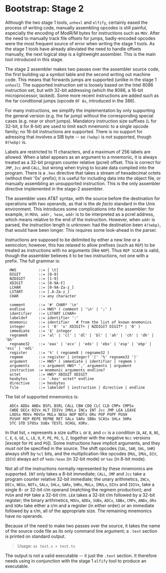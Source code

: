 # Bootstrap: Stage 2

Although the two stage 1 tools, `unhexl` and `elfify`, certainly eased the
process of writing code, manually assembling opcodes is still painful,
especially the encoding of ModR/M bytes for instructions such as `MOV`.
After the need to manually track file offsets for jumps, badly-encoded 
opcodes were the most frequent source of error when writing the stage 1
tools.  As the stage 1 tools have already alleviated the need to 
handle offsets manually, the next logical step is a lightweight 
assembler.  This is the main tool introduced in this stage.

The stage 2 assembler makes two passes over the assembler source code, 
the first building up a symbol table and the second writing out machine 
code.  This means that forwards jumps are supported (unlike in the stage
1 `unhexl`).  The supported instruction set is loosely based on the Intel
8086 instruction set, but with 32-bit addressing (which the 8086, a
16-bit microprocessor, lacked).  Some more recent instructions are added
such as the far conditional jumps (opcode `0F 8x`, introduced in the 386).

For many instructions, we simplify the implementation by only supporting
the general version (e.g.  the far jump) without the corresponding
special cases (e.g. near or short jumps).  Mandatory instruction size
suffixes (`L` for 32-bit, `B` for 8-bit) are used to limit each mnemonic to
a single opcode family; no 16-bit instructions are supported.  There is
no support for adressing that involves a SIB byte -- so `(%ebp)` is not
supported, though `0(%ebp)` is.

Labels are restricted to 11 characters, and a maximum of 256 labels are
allowed.  When a label appears as an argument to a mnemonic, it is 
always treated as a 32-bit program counter relative (pcrel) offset.
This is correct for `JMP`, `Jcc` and `CALL`, but wrong when trying to locate
data complied into the program.  There is a `.hex` directive that takes a
stream of hexadecimal octets (without their '0x' prefix); it is useful
for including data into the object file, or manually assembling an
unsupported instruction.  This is the only assembler directive
implemented in the stage-2 assembler.

The assembler uses AT&T syntax, with the source before the destination
for operations with two operands, as that is the *de facto* standard in
the Unix environment.  This introduces some complications into the 
assembler: for example, in `MOVL addr, %eax`, `addr` is to be interpreted
as a pcrel address, which means relative to the end of the instruction.
However, when `addr` is parsed, the instruction length is unknown: 
had the destination been `4(%ebp)`, that would have been longer.  This 
requires some look-ahead in the parser.

Instructions are supposed to be delimited by either a new line or a 
semicolon; however, this has relaxed to allow prefixes (such as `REP`) to 
be treated as instructions with no arguments (like `NOP`).  Thus 
`REP SCASB` is valid, though the assembler believes it to be two 
instructions, not one with a prefix.  The full grammar is:

```ebf
  HWS          ::= [ \t]
  DIGIT        ::= [0-9]
  NZDIGIT      ::= [1-9]
  XDIGIT       ::= [0-9A-F]
  LCHAR        ::= [0-9A-Za-z_]
  LSTART       ::= [.A-Za-z_]
  CHAR         ::= any character

  comment      ::= '#' CHAR* '\n'
  endline      ::= HWS* ( comment | '\n' | ';' )
  identifier   ::= LSTART LCHAR+
  labeldef     ::= identifier ':'
  mnemonic     ::= identifier   # from the list of known mnemonics
  integer      ::= ( '0' 'x' XDIGIT+ | NZDIGIT DIGIT* | '0' )
  immediate    ::= '$' integer
  regname8     ::= 'al' | 'cl' | 'dl' | 'bl' | 'ah' | 'ch' | 'dh' | 'bh'
  regname32    ::= 'eax' | 'ecx' | 'edx' | 'ebx' | 'esp' | 'ebp' | 'esi' | 'edi'
  register     ::= '%' ( regname8 | regname32 )
  regmem       ::= register | integer? '(' '%' regname32 ')'
  argument     ::= HWS* ( immediate | identifier | regmem )
  arguments    ::= argument HWS* ',' arguments | argument
  instruction  := mnemonic arguments endline?
  octet        ::= HWS* XDIGIT XDIGIT
  hexbytes     ::= '.hex' octet* endline
  directive    ::= hexbytes
  file         ::= labeldef | instruction | directive | endline
```

The list of supported mnemonics is:

```
  ADCx ADDx ANDx BSFL BSRL CALL CBW CDQ CLC CLD CMPx CMPSx 
  CWDE DECx DIVx HLT IDIVx IMULx INCx INT Jcc JMP LEA LEAVE
  LODSx MOVx MOVSx MULx NEGx NOP NOTx ORx POP POPF PUSH
  PUSHF REP REPE REPNE RET SALx SARx SBBx SCASx SHLx SHRx
  STC STD STOSx SUBx TESTL XCHGL XORx.
```

In that list, `x` represents a size suffix `L` or `B`, and `cc` is a
condition (`A`, `AE`, `B`, `BE`, `C`, `E`, `G`, `GE`, `L`, `LE`, `O`, `P`, 
`PE`, `PO`, `S`, `Z`, together with the negative `Ncc` versions 
[except for `PE` and `PO`]).  Some instructions have implicit arguments,
and they *must not* be specified in the source.  The shift opcodes
(`SAL`, `SAR`, `SHL`, `SHR`) always shift by `%cl` bits, and the
multiplication-like opcodes (`MUL`, `IMUL`, `DIV`, `IDIV`) 
always act of `%edx:%eax` (in 32-bit mode) or `%ax` (in 8-bit mode).

Not all of the instructions normally represented by these mnemonics are 
supported.  `INT` only takes a 8-bit immediate; `CALL`, `JMP` and `Jcc`
take a program counter relative 32-bit immediate; the unary arithmetics,
`INCx`, `DECx`, `NEGx`, `NOTx`, `SALx`, `SHLx`, `SARx`, `SHRx`, `MULx`, 
`IMULx`, `DIVx` and `IDIVx`, take a single 8- or 32-bit r/m operand
(matching the regmem production); and `PUSH` and `POP` take a 32-bit
r/m.  `LEA` takes a 32-bit r/m followed by a 32-bit register; the binary
arithmetics, `MOVx`, `ADDx`, `SUBx`, `ADCx`, `SBBx`, `CMPx`, `ANDx`,
`ORx` and `XORx` take either a r/m and a register (in either order)
or an immediate followed by a r/m, all of the appropriate size.  The
remaining mnemonics have no operands.

Because of the need to make two passes over the source, it takes the
name of the source code file as its only command line argument; a
`.text` section is printed on standard output.

> Usage: `as test.s > test.ts`

The output is not a valid executable -- it just the `.text` section.  It
therefore needs using in conjunction with the stage 1 `elfify` tool to
produce an executable.
